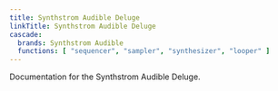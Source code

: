 ```yaml
---
title: Synthstrom Audible Deluge
linkTitle: Synthstrom Audible Deluge
cascade:
  brands: Synthstrom Audible
  functions: [ "sequencer", "sampler", "synthesizer", "looper" ]
---
```


Documentation for the Synthstrom Audible Deluge.

